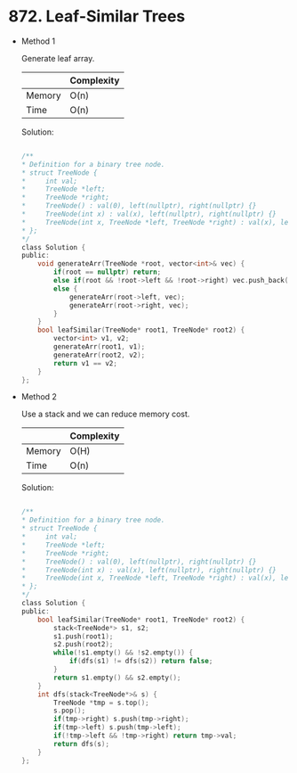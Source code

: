 # 872. Leaf-Similar Trees
- Method 1

    Generate leaf array.

    | |   Complexity  |
    | ----------- | ----------- | 
    |  Memory     | O(n) | 
    |      Time       |  O(n) | 


    Solution:

    ``` h

    /**
    * Definition for a binary tree node.
    * struct TreeNode {
    *     int val;
    *     TreeNode *left;
    *     TreeNode *right;
    *     TreeNode() : val(0), left(nullptr), right(nullptr) {}
    *     TreeNode(int x) : val(x), left(nullptr), right(nullptr) {}
    *     TreeNode(int x, TreeNode *left, TreeNode *right) : val(x), left(left), right(right) {}
    * };
    */
    class Solution {
    public:
        void generateArr(TreeNode *root, vector<int>& vec) {
            if(root == nullptr) return;
            else if(root && !root->left && !root->right) vec.push_back(root->val);
            else {
                generateArr(root->left, vec);
                generateArr(root->right, vec);
            } 
        }
        bool leafSimilar(TreeNode* root1, TreeNode* root2) {
            vector<int> v1, v2;
            generateArr(root1, v1);
            generateArr(root2, v2);
            return v1 == v2;
        }
    };

    ```

- Method 2

    Use a stack and we can reduce memory cost.

    | |   Complexity  |
    | ----------- | ----------- | 
    |  Memory     | O(H) | 
    |      Time       |  O(n) | 


    Solution:

    ``` h

    /**
    * Definition for a binary tree node.
    * struct TreeNode {
    *     int val;
    *     TreeNode *left;
    *     TreeNode *right;
    *     TreeNode() : val(0), left(nullptr), right(nullptr) {}
    *     TreeNode(int x) : val(x), left(nullptr), right(nullptr) {}
    *     TreeNode(int x, TreeNode *left, TreeNode *right) : val(x), left(left), right(right) {}
    * };
    */
    class Solution {
    public:
        bool leafSimilar(TreeNode* root1, TreeNode* root2) {
            stack<TreeNode*> s1, s2;
            s1.push(root1);
            s2.push(root2);
            while(!s1.empty() && !s2.empty()) {
                if(dfs(s1) != dfs(s2)) return false;
            }
            return s1.empty() && s2.empty();
        }
        int dfs(stack<TreeNode*>& s) {
            TreeNode *tmp = s.top();
            s.pop();
            if(tmp->right) s.push(tmp->right);
            if(tmp->left) s.push(tmp->left);
            if(!tmp->left && !tmp->right) return tmp->val;
            return dfs(s);
        }
    };

    ```
<!-- 
- Additional Knowledge:
       
    Here are some additional knowledge. -->



<br>